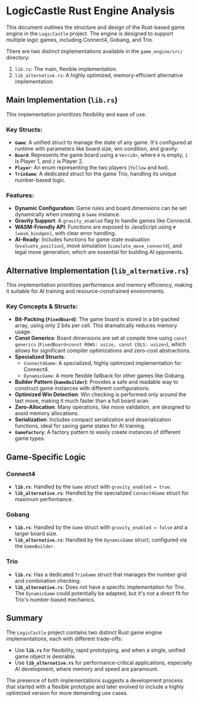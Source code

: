 
# LogicCastle Rust Engine Analysis

This document outlines the structure and design of the Rust-based game engine in the `LogicCastle` project. The engine is designed to support multiple logic games, including Connect4, Gobang, and Trio.

There are two distinct implementations available in the `game_engine/src/` directory:

1.  `lib.rs`: The main, flexible implementation.
2.  `lib_alternative.rs`: A highly optimized, memory-efficient alternative implementation.

## Main Implementation (`lib.rs`)

This implementation prioritizes flexibility and ease of use.

### Key Structs:

*   **`Game`**: A unified struct to manage the state of any game. It's configured at runtime with parameters like board size, win condition, and gravity.
*   **`Board`**: Represents the game board using a `Vec<i8>`, where `0` is empty, `1` is Player 1, and `2` is Player 2.
*   **`Player`**: An enum representing the two players (`Yellow` and `Red`).
*   **`TrioGame`**: A dedicated struct for the game Trio, handling its unique number-based logic.

### Features:

*   **Dynamic Configuration**: Game rules and board dimensions can be set dynamically when creating a `Game` instance.
*   **Gravity Support**: A `gravity_enabled` flag to handle games like Connect4.
*   **WASM-Friendly API**: Functions are exposed to JavaScript using `#[wasm_bindgen]`, with clear error handling.
*   **AI-Ready**: Includes functions for game state evaluation (`evaluate_position`), move simulation (`simulate_move_connect4`), and legal move generation, which are essential for building AI opponents.

## Alternative Implementation (`lib_alternative.rs`)

This implementation prioritizes performance and memory efficiency, making it suitable for AI training and resource-constrained environments.

### Key Concepts & Structs:

*   **Bit-Packing (`FixedBoard`)**: The game board is stored in a bit-packed array, using only 2 bits per cell. This dramatically reduces memory usage.
*   **Const Generics**: Board dimensions are set at compile time using `const generics` (`FixedBoard<const ROWS: usize, const COLS: usize>`), which allows for significant compiler optimizations and zero-cost abstractions.
*   **Specialized Structs**:
    *   `Connect4Game`: A specialized, highly optimized implementation for Connect4.
    *   `DynamicGame`: A more flexible fallback for other games like Gobang.
*   **Builder Pattern (`GameBuilder`)**: Provides a safe and readable way to construct game instances with different configurations.
*   **Optimized Win Detection**: Win checking is performed only around the last move, making it much faster than a full board scan.
*   **Zero-Allocation**: Many operations, like move validation, are designed to avoid memory allocations.
*   **Serialization**: Includes compact serialization and deserialization functions, ideal for saving game states for AI training.
*   **`GameFactory`**: A factory pattern to easily create instances of different game types.

## Game-Specific Logic

### Connect4

*   **`lib.rs`**: Handled by the `Game` struct with `gravity_enabled = true`.
*   **`lib_alternative.rs`**: Handled by the specialized `Connect4Game` struct for maximum performance.

### Gobang

*   **`lib.rs`**: Handled by the `Game` struct with `gravity_enabled = false` and a larger board size.
*   **`lib_alternative.rs`**: Handled by the `DynamicGame` struct, configured via the `GameBuilder`.

### Trio

*   **`lib.rs`**: Has a dedicated `TrioGame` struct that manages the number grid and combination checking.
*   **`lib_alternative.rs`**: Does not have a specific implementation for Trio. The `DynamicGame` could potentially be adapted, but it's not a direct fit for Trio's number-based mechanics.

## Summary

The `LogicCastle` project contains two distinct Rust game engine implementations, each with different trade-offs:

*   Use **`lib.rs`** for flexibility, rapid prototyping, and when a single, unified game object is desirable.
*   Use **`lib_alternative.rs`** for performance-critical applications, especially AI development, where memory and speed are paramount.

The presence of both implementations suggests a development process that started with a flexible prototype and later evolved to include a highly optimized version for more demanding use cases.
